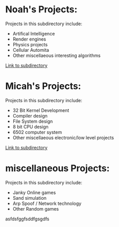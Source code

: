 # Noah's Projects:

Projects in this subdirectory include: 
- Artifical Intelligence
- Render engines
- Physics projects
- Cellular Automita
- Other miscellaeous interesting algorithms

[Link to subdirectory](/Noah/NoahProjectsEntry.md)

# Micah's Projects:

Projects in this subdirectory include: 
- 32 Bit Kernel Development
- Compiler design
- File System design
- 8 bit CPU design
- 6502 computer system
- Other miscellaeous electronic/low level projects

[Link to subdirectory](/Micah/MicahProjectsEntry.md)

# miscellaneous Projects:

Projects in this subdirectory include:
- Janky Online games
- Sand simulation
- Arp Spoof / Network technology
- Other Random games


asfdsfggfsddfgsgdfs
